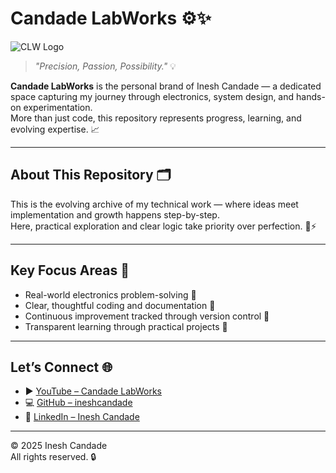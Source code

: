 # Candade LabWorks ⚙️✨

![CLW Logo](./clw-logo.png)

> *"Precision, Passion, Possibility."* 💡

**Candade LabWorks** is the personal brand of Inesh Candade — a dedicated space capturing my journey through electronics, system design, and hands-on experimentation.  
More than just code, this repository represents progress, learning, and evolving expertise. 📈

---

## About This Repository 🗂️

This is the evolving archive of my technical work — where ideas meet implementation and growth happens step-by-step.  
Here, practical exploration and clear logic take priority over perfection. 🔧⚡

---

## Key Focus Areas 🌟

- Real-world electronics problem-solving 🔌  
- Clear, thoughtful coding and documentation 🧠  
- Continuous improvement tracked through version control 📂  
- Transparent learning through practical projects 📝

---

## Let’s Connect 🌐

- ▶️ [YouTube – Candade LabWorks](https://www.youtube.com/@candadelabworks)  
- 💻 [GitHub – ineshcandade](https://github.com/ineshcandade)  
- 🔗 [LinkedIn – Inesh Candade](https://www.linkedin.com/in/inesh-candade)

---

© 2025 Inesh Candade  
All rights reserved. 🔒
